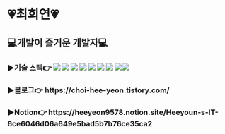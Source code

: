 <h1>💗최희연💗</h1>
<h2>💻개발이 즐거운 개발자💻</h2>
<h3>▶기술 스택👉
<img src="https://img.shields.io/badge/HTML-E34F26?style=flat-square&logo=HTML5&logoColor=white"/> <img src="https://img.shields.io/badge/CSS-1572B6?style=flat-square&logo=CSS3&logoColor=white"/> <img src="https://img.shields.io/badge/JavaScript-F7DF1E?style=flat-square&logo=JavaScript&logoColor=white"/> <img src="https://img.shields.io/badge/React-61DAFB?style=flat-square&logo=React&logoColor=white"/> <img src="https://img.shields.io/badge/Vue.js-4FC08D?style=flat-square&logo=Vue.js&logoColor=white"/> <img src="https://img.shields.io/badge/Unity-FFFFFF?style=flat-square&logo=Unity&logoColor=black"/> <img src="https://img.shields.io/badge/Notion-000000?style=flat-square&logo=Notion&logoColor=white"/> <img src="https://img.shields.io/badge/GitHub-181717?style=flat-square&logo=GitHub&logoColor=white"/><img src="https://img.shields.io/badge/TypeScript-3178C6?style=flat-square&logo=TypeScript&logoColor=white"/></h3>
<h3>▶블로그👉 https://choi-hee-yeon.tistory.com/ </h3>
<h3>▶Notion👉 https://heeyeon9578.notion.site/Heeyoun-s-IT-6ce6046d06a649e5bad5b7b76ce35ca2</h3>
